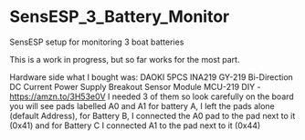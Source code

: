 # SensESP_3_Battery_Monitor
SensESP setup for monitoring 3 boat batteries

This is a work in progress, but so far works for the most part.

Hardware side
what I bought was:
DAOKI 5PCS INA219 GY-219 Bi-Direction DC Current Power Supply Breakout Sensor Module MCU-219 DIY - https://amzn.to/3H53e0V
I needed 3 of them so look carefully on the board you will see pads labelled A0 and A1 for battery A, I left the pads alone (default Address), for Battery B, I connected the A0 pad to the pad next to it (0x41) and for Battery C I connected A1 to the pad next to it (0x44)
